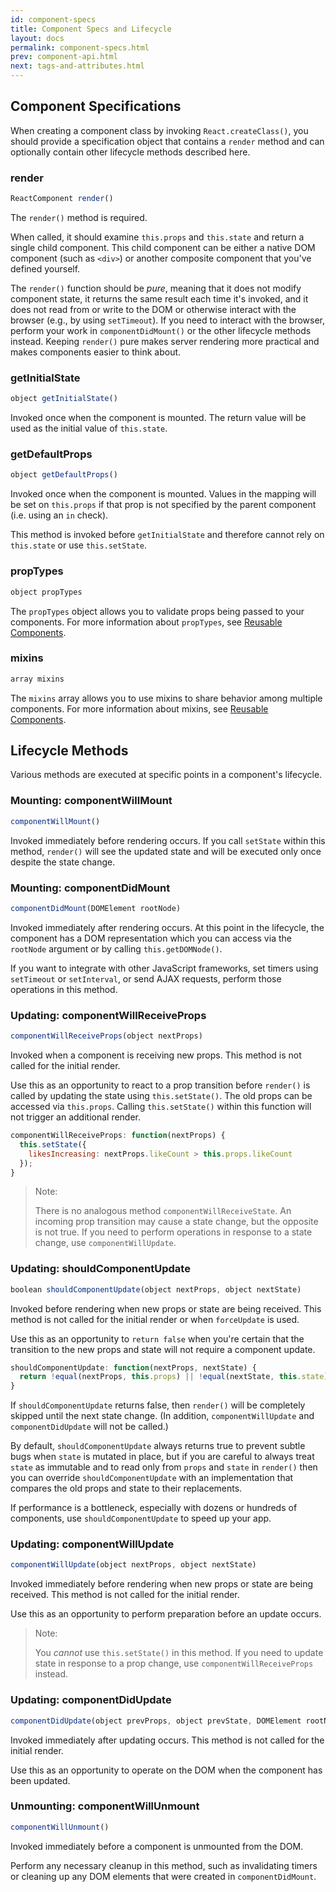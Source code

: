 ```yaml
---
id: component-specs
title: Component Specs and Lifecycle
layout: docs
permalink: component-specs.html
prev: component-api.html
next: tags-and-attributes.html
---
```


## Component Specifications

When creating a component class by invoking `React.createClass()`, you should
provide a specification object that contains a `render` method and can
optionally contain other lifecycle methods described here.


### render

```javascript
ReactComponent render()
```

The `render()` method is required.

When called, it should examine `this.props` and `this.state` and return
a single child component. This child component can be either a native DOM
component (such as `<div>`) or another composite component that you've defined
yourself.

The `render()` function should be *pure*, meaning that it does not modify
component state, it returns the same result each time it's invoked, and it does
not read from or write to the DOM or otherwise interact with the browser (e.g.,
by using `setTimeout`). If you need to interact with the browser, perform your
work in `componentDidMount()` or the other lifecycle methods instead. Keeping
`render()` pure makes server rendering more practical and makes components
easier to think about.


### getInitialState

```javascript
object getInitialState()
```

Invoked once when the component is mounted. The return value will be used as
the initial value of `this.state`.


### getDefaultProps

```javascript
object getDefaultProps()
```

Invoked once when the component is mounted. Values in the mapping will be set
on `this.props` if that prop is not specified by the parent component (i.e.
using an `in` check).

This method is invoked before `getInitialState` and therefore cannot rely on
`this.state` or use `this.setState`.


### propTypes

```javascript
object propTypes
```

The `propTypes` object allows you to validate props being passed to your
components. For more information about `propTypes`, see [Reusable
Components](reusable-components.html).

<!-- TODO: Document propTypes here directly. -->


### mixins

```javascript
array mixins
```

The `mixins` array allows you to use mixins to share behavior among multiple
components. For more information about mixins, see [Reusable
Components](reusable-components.html).

<!-- TODO: Document mixins here directly. -->


## Lifecycle Methods

Various methods are executed at specific points in a component's lifecycle.


### Mounting: componentWillMount

```javascript
componentWillMount()
```

Invoked immediately before rendering occurs. If you call `setState` within this
method, `render()` will see the updated state and will be executed only once
despite the state change.


### Mounting: componentDidMount

```javascript
componentDidMount(DOMElement rootNode)
```

Invoked immediately after rendering occurs. At this point in the lifecycle, the
component has a DOM representation which you can access via the `rootNode`
argument or by calling `this.getDOMNode()`.

If you want to integrate with other JavaScript frameworks, set timers using
`setTimeout` or `setInterval`, or send AJAX requests, perform those operations
in this method.


### Updating: componentWillReceiveProps

```javascript
componentWillReceiveProps(object nextProps)
```

Invoked when a component is receiving new props. This method is not called for
the initial render.

Use this as an opportunity to react to a prop transition before `render()` is
called by updating the state using `this.setState()`. The old props can be
accessed via `this.props`. Calling `this.setState()` within this function will
not trigger an additional render.

```javascript
componentWillReceiveProps: function(nextProps) {
  this.setState({
    likesIncreasing: nextProps.likeCount > this.props.likeCount
  });
}
```

> Note:
>
> There is no analogous method `componentWillReceiveState`. An incoming prop
> transition may cause a state change, but the opposite is not true. If you
> need to perform operations in response to a state change, use
> `componentWillUpdate`.


### Updating: shouldComponentUpdate

```javascript
boolean shouldComponentUpdate(object nextProps, object nextState)
```

Invoked before rendering when new props or state are being received. This
method is not called for the initial render or when `forceUpdate` is used.

Use this as an opportunity to `return false` when you're certain that the
transition to the new props and state will not require a component update.

```javascript
shouldComponentUpdate: function(nextProps, nextState) {
  return !equal(nextProps, this.props) || !equal(nextState, this.state);
}
```

If `shouldComponentUpdate` returns false, then `render()` will be completely
skipped until the next state change. (In addition, `componentWillUpdate` and
`componentDidUpdate` will not be called.)

By default, `shouldComponentUpdate` always returns true to prevent subtle bugs
when `state` is mutated in place, but if you are careful to always treat
`state` as immutable and to read only from `props` and `state` in `render()`
then you can override `shouldComponentUpdate` with an implementation that
compares the old props and state to their replacements.

If performance is a bottleneck, especially with dozens or hundreds of
components, use `shouldComponentUpdate` to speed up your app.


### Updating: componentWillUpdate

```javascript
componentWillUpdate(object nextProps, object nextState)
```

Invoked immediately before rendering when new props or state are being
received. This method is not called for the initial render.

Use this as an opportunity to perform preparation before an update occurs.

> Note:
>
> You *cannot* use `this.setState()` in this method. If you need to update
> state in response to a prop change, use `componentWillReceiveProps` instead.


### Updating: componentDidUpdate

```javascript
componentDidUpdate(object prevProps, object prevState, DOMElement rootNode)
```

Invoked immediately after updating occurs. This method is not called for the
initial render.

Use this as an opportunity to operate on the DOM when the component has been
updated.


### Unmounting: componentWillUnmount

```javascript
componentWillUnmount()
```

Invoked immediately before a component is unmounted from the DOM.

Perform any necessary cleanup in this method, such as invalidating timers or
cleaning up any DOM elements that were created in `componentDidMount`.
